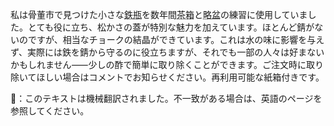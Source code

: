 <p>私は骨董市で見つけた小さな<abbr title="cast-iron kettle">鉄瓶</abbr>を数年間<abbr title="chabako, tea prepared outside">茶箱</abbr>と<abbr title="ryaku bon">略盆</abbr>の練習に使用していました。とても役に立ち、松かさの蓋が特別な魅力を加えています。ほとんど錆がないのですが、相当なチョークの結晶ができています。これは水の味に影響を与えず、実際には鉄を錆から守るのに役立ちますが、それでも一部の人々は好まないかもしれません⸺少しの酢で簡単に取り除くことができます。ご注文時に取り除いてほしい場合はコメントでお知らせください。再利用可能な紙箱付きです。</p>
👾：このテキストは機械翻訳されました。不一致がある場合は、英語のページを参照してください。
